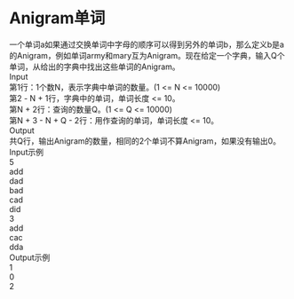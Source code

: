# Anigram单词  
  
一个单词a如果通过交换单词中字母的顺序可以得到另外的单词b，那么定义b是a的Anigram，例如单词army和mary互为Anigram。现在给定一个字典，输入Q个单词，从给出的字典中找出这些单词的Anigram。  
Input  
第1行：1个数N，表示字典中单词的数量。(1 <= N <= 10000)  
第2 - N + 1行，字典中的单词，单词长度 <= 10。  
第N + 2行：查询的数量Q。(1 <= Q <= 10000)  
第N + 3 - N + Q - 2行：用作查询的单词，单词长度 <= 10。  
Output  
共Q行，输出Anigram的数量，相同的2个单词不算Anigram，如果没有输出0。  
Input示例  
5  
add  
dad  
bad  
cad  
did  
3  
add  
cac  
dda  
Output示例  
1  
0  
2  
  
